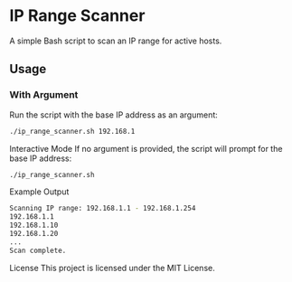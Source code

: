 # IP Range Scanner

A simple Bash script to scan an IP range for active hosts.

## Usage
### With Argument
Run the script with the base IP address as an argument:
```bash
./ip_range_scanner.sh 192.168.1
```
Interactive Mode
If no argument is provided, the script will prompt for the base IP address:

```bash
./ip_range_scanner.sh
```
Example Output
```bash
Scanning IP range: 192.168.1.1 - 192.168.1.254
192.168.1.1
192.168.1.10
192.168.1.20
...
Scan complete.
```
License
This project is licensed under the MIT License.
